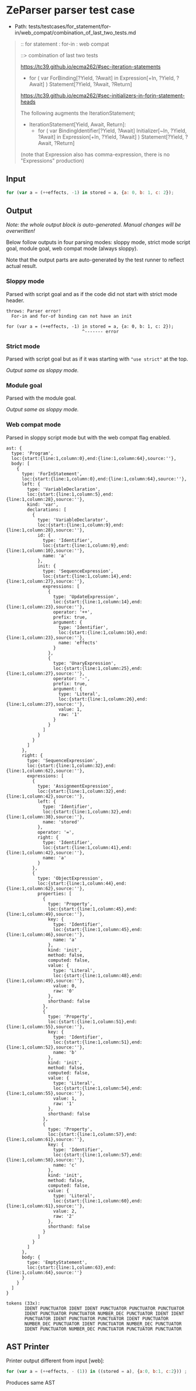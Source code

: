 # ZeParser parser test case

- Path: tests/testcases/for_statement/for-in/web_compat/combination_of_last_two_tests.md

> :: for statement : for-in : web compat
>
> ::> combination of last two tests
> 
> https://tc39.github.io/ecma262/#sec-iteration-statements
> 
> - for ( var ForBinding[?Yield, ?Await] in Expression[+In, ?Yield, ?Await] ) Statement[?Yield, ?Await, ?Return]
> 
> https://tc39.github.io/ecma262/#sec-initializers-in-forin-statement-heads
> 
> The following augments the IterationStatement;
> 
> - IterationStatement[Yield, Await, Return]:
>   - for ( var BindingIdentifier[?Yield, ?Await] Initializer[~In, ?Yield, ?Await] in Expression[+In, ?Yield, ?Await] ) Statement[?Yield, ?Await, ?Return]
> 
> (note that Expression also has comma-expression, there is no "Expressions" production)

## Input

`````js
for (var a = (++effects, -1) in stored = a, {a: 0, b: 1, c: 2});
`````

## Output

_Note: the whole output block is auto-generated. Manual changes will be overwritten!_

Below follow outputs in four parsing modes: sloppy mode, strict mode script goal, module goal, web compat mode (always sloppy).

Note that the output parts are auto-generated by the test runner to reflect actual result.

### Sloppy mode

Parsed with script goal and as if the code did not start with strict mode header.

`````
throws: Parser error!
  For-in and for-of binding can not have an init

for (var a = (++effects, -1) in stored = a, {a: 0, b: 1, c: 2});
                             ^------- error
`````

### Strict mode

Parsed with script goal but as if it was starting with `"use strict"` at the top.

_Output same as sloppy mode._

### Module goal

Parsed with the module goal.

_Output same as sloppy mode._

### Web compat mode

Parsed in sloppy script mode but with the web compat flag enabled.

`````
ast: {
  type: 'Program',
  loc:{start:{line:1,column:0},end:{line:1,column:64},source:''},
  body: [
    {
      type: 'ForInStatement',
      loc:{start:{line:1,column:0},end:{line:1,column:64},source:''},
      left: {
        type: 'VariableDeclaration',
        loc:{start:{line:1,column:5},end:{line:1,column:28},source:''},
        kind: 'var',
        declarations: [
          {
            type: 'VariableDeclarator',
            loc:{start:{line:1,column:9},end:{line:1,column:28},source:''},
            id: {
              type: 'Identifier',
              loc:{start:{line:1,column:9},end:{line:1,column:10},source:''},
              name: 'a'
            },
            init: {
              type: 'SequenceExpression',
              loc:{start:{line:1,column:14},end:{line:1,column:27},source:''},
              expressions: [
                {
                  type: 'UpdateExpression',
                  loc:{start:{line:1,column:14},end:{line:1,column:23},source:''},
                  operator: '++',
                  prefix: true,
                  argument: {
                    type: 'Identifier',
                    loc:{start:{line:1,column:16},end:{line:1,column:23},source:''},
                    name: 'effects'
                  }
                },
                {
                  type: 'UnaryExpression',
                  loc:{start:{line:1,column:25},end:{line:1,column:27},source:''},
                  operator: '-',
                  prefix: true,
                  argument: {
                    type: 'Literal',
                    loc:{start:{line:1,column:26},end:{line:1,column:27},source:''},
                    value: 1,
                    raw: '1'
                  }
                }
              ]
            }
          }
        ]
      },
      right: {
        type: 'SequenceExpression',
        loc:{start:{line:1,column:32},end:{line:1,column:62},source:''},
        expressions: [
          {
            type: 'AssignmentExpression',
            loc:{start:{line:1,column:32},end:{line:1,column:42},source:''},
            left: {
              type: 'Identifier',
              loc:{start:{line:1,column:32},end:{line:1,column:38},source:''},
              name: 'stored'
            },
            operator: '=',
            right: {
              type: 'Identifier',
              loc:{start:{line:1,column:41},end:{line:1,column:42},source:''},
              name: 'a'
            }
          },
          {
            type: 'ObjectExpression',
            loc:{start:{line:1,column:44},end:{line:1,column:62},source:''},
            properties: [
              {
                type: 'Property',
                loc:{start:{line:1,column:45},end:{line:1,column:49},source:''},
                key: {
                  type: 'Identifier',
                  loc:{start:{line:1,column:45},end:{line:1,column:46},source:''},
                  name: 'a'
                },
                kind: 'init',
                method: false,
                computed: false,
                value: {
                  type: 'Literal',
                  loc:{start:{line:1,column:48},end:{line:1,column:49},source:''},
                  value: 0,
                  raw: '0'
                },
                shorthand: false
              },
              {
                type: 'Property',
                loc:{start:{line:1,column:51},end:{line:1,column:55},source:''},
                key: {
                  type: 'Identifier',
                  loc:{start:{line:1,column:51},end:{line:1,column:52},source:''},
                  name: 'b'
                },
                kind: 'init',
                method: false,
                computed: false,
                value: {
                  type: 'Literal',
                  loc:{start:{line:1,column:54},end:{line:1,column:55},source:''},
                  value: 1,
                  raw: '1'
                },
                shorthand: false
              },
              {
                type: 'Property',
                loc:{start:{line:1,column:57},end:{line:1,column:61},source:''},
                key: {
                  type: 'Identifier',
                  loc:{start:{line:1,column:57},end:{line:1,column:58},source:''},
                  name: 'c'
                },
                kind: 'init',
                method: false,
                computed: false,
                value: {
                  type: 'Literal',
                  loc:{start:{line:1,column:60},end:{line:1,column:61},source:''},
                  value: 2,
                  raw: '2'
                },
                shorthand: false
              }
            ]
          }
        ]
      },
      body: {
        type: 'EmptyStatement',
        loc:{start:{line:1,column:63},end:{line:1,column:64},source:''}
      }
    }
  ]
}

tokens (33x):
       IDENT PUNCTUATOR IDENT IDENT PUNCTUATOR PUNCTUATOR PUNCTUATOR
       IDENT PUNCTUATOR PUNCTUATOR NUMBER_DEC PUNCTUATOR IDENT IDENT
       PUNCTUATOR IDENT PUNCTUATOR PUNCTUATOR IDENT PUNCTUATOR
       NUMBER_DEC PUNCTUATOR IDENT PUNCTUATOR NUMBER_DEC PUNCTUATOR
       IDENT PUNCTUATOR NUMBER_DEC PUNCTUATOR PUNCTUATOR PUNCTUATOR
`````


## AST Printer

Printer output different from input [web]:

````js
for (var a = (++effects, - (1)) in ((stored = a), {a:0, b:1, c:2})) ;
````

Produces same AST
